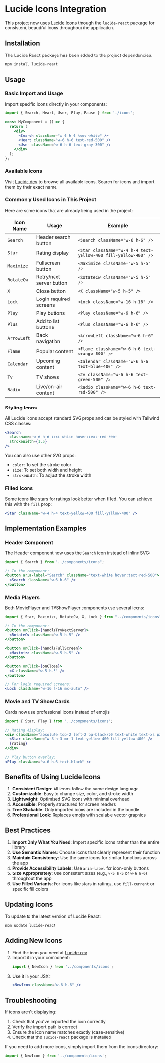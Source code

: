 # Lucide Icons Integration

This project now uses [Lucide Icons](https://lucide.dev/) through the `lucide-react` package for consistent, beautiful icons throughout the application.

## Installation

The Lucide React package has been added to the project dependencies:

```bash
npm install lucide-react
```

## Usage

### Basic Import and Usage

Import specific icons directly in your components:

```jsx
import { Search, Heart, User, Play, Pause } from './icons';

const MyComponent = () => {
  return (
    <div>
      <Search className="w-6 h-6 text-white" />
      <Heart className="w-6 h-6 text-red-500" />
      <User className="w-6 h-6 text-gray-300" />
    </div>
  );
};
```

### Available Icons

Visit [Lucide.dev](https://licude.dev/icons/) to browse all available icons. Search for icons and import them by their exact name.

### Commonly Used Icons in This Project

Here are some icons that are already being used in the project:

| Icon Name | Usage | Example |
|-----------|-------|---------|
| `Search` | Header search button | `<Search className="w-6 h-6" />` |
| `Star` | Rating display | `<Star className="w-4 h-4 text-yellow-400 fill-yellow-400" />` |
| `Maximize` | Fullscreen button | `<Maximize className="w-5 h-5" />` |
| `RotateCw` | Retry/next server button | `<RotateCw className="w-5 h-5" />` |
| `X` | Close button | `<X className="w-5 h-5" />` |
| `Lock` | Login required screens | `<Lock className="w-16 h-16" />` |
| `Play` | Play buttons | `<Play className="w-6 h-6" />` |
| `Plus` | Add to list buttons | `<Plus className="w-6 h-6" />` |
| `ArrowLeft` | Back navigation | `<ArrowLeft className="w-6 h-6" />` |
| `Flame` | Popular content | `<Flame className="w-6 h-6 text-orange-500" />` |
| `Calendar` | Upcoming content | `<Calendar className="w-6 h-6 text-blue-400" />` |
| `Tv` | TV shows | `<Tv className="w-6 h-6 text-green-500" />` |
| `Radio` | Live/on-air content | `<Radio className="w-6 h-6 text-red-500" />` |

### Styling Icons

All Lucide icons accept standard SVG props and can be styled with Tailwind CSS classes:

```jsx
<Search 
  className="w-6 h-6 text-white hover:text-red-500" 
  strokeWidth={1.5}
/>
```

You can also use other SVG props:
- `color`: To set the stroke color
- `size`: To set both width and height
- `strokeWidth`: To adjust the stroke width

### Filled Icons

Some icons like stars for ratings look better when filled. You can achieve this with the `fill` prop:

```jsx
<Star className="w-4 h-4 text-yellow-400 fill-yellow-400" />
```

## Implementation Examples

### Header Component
The Header component now uses the `Search` icon instead of inline SVG:

```jsx
import { Search } from "../components/icons";

// In the component:
<button aria-label="Search" className="text-white hover:text-red-500">
  <Search className="w-6 h-6" />
</button>
```

### Media Players
Both MoviePlayer and TVShowPlayer components use several icons:

```jsx
import { Star, Maximize, RotateCw, X, Lock } from "../components/icons";

// In the component:
<button onClick={handleTryNextServer}>
  <RotateCw className="w-5 h-5" />
</button>

<button onClick={handleFullScreen}>
  <Maximize className="w-5 h-5" />
</button>

<button onClick={onClose}>
  <X className="w-5 h-5" />
</button>

// For login required screens:
<Lock className="w-16 h-16 mx-auto" />
```

### Movie and TV Show Cards
Cards now use professional icons instead of emojis:

```jsx
import { Star, Play } from "../components/icons";

// Rating display:
<div className="absolute top-2 left-2 bg-black/70 text-white text-xs px-2 py-1 rounded flex items-center">
  <Star className="w-3 h-3 mr-1 text-yellow-400 fill-yellow-400" />
  {rating}
</div>

// Play button overlay:
<Play className="w-6 h-6 text-black" />
```

## Benefits of Using Lucide Icons

1. **Consistent Design**: All icons follow the same design language
2. **Customizable**: Easy to change size, color, and stroke width
3. **Lightweight**: Optimized SVG icons with minimal overhead
4. **Accessible**: Properly structured for screen readers
5. **Tree Shakable**: Only imported icons are included in the bundle
6. **Professional Look**: Replaces emojis with scalable vector graphics

## Best Practices

1. **Import Only What You Need**: Import specific icons rather than the entire library
2. **Use Semantic Names**: Choose icons that clearly represent their function
3. **Maintain Consistency**: Use the same icons for similar functions across the app
4. **Provide Accessibility Labels**: Use `aria-label` for icon-only buttons
5. **Size Appropriately**: Use consistent sizes (e.g., `w-5 h-5` or `w-6 h-6`) throughout the app
6. **Use Filled Variants**: For icons like stars in ratings, use `fill-current` or specific fill colors

## Updating Icons

To update to the latest version of Lucide React:

```bash
npm update lucide-react
```

## Adding New Icons

1. Find the icon you need at [Lucide.dev](https://lucide.dev/icons/)
2. Import it in your component:
   ```jsx
   import { NewIcon } from '../components/icons';
   ```
3. Use it in your JSX:
   ```jsx
   <NewIcon className="w-6 h-6" />
   ```

## Troubleshooting

If icons aren't displaying:
1. Check that you've imported the icon correctly
2. Verify the import path is correct
3. Ensure the icon name matches exactly (case-sensitive)
4. Check that the `lucide-react` package is installed

If you need to add more icons, simply import them from the icons directory:
```jsx
import { NewIcon } from '../components/icons';
```
